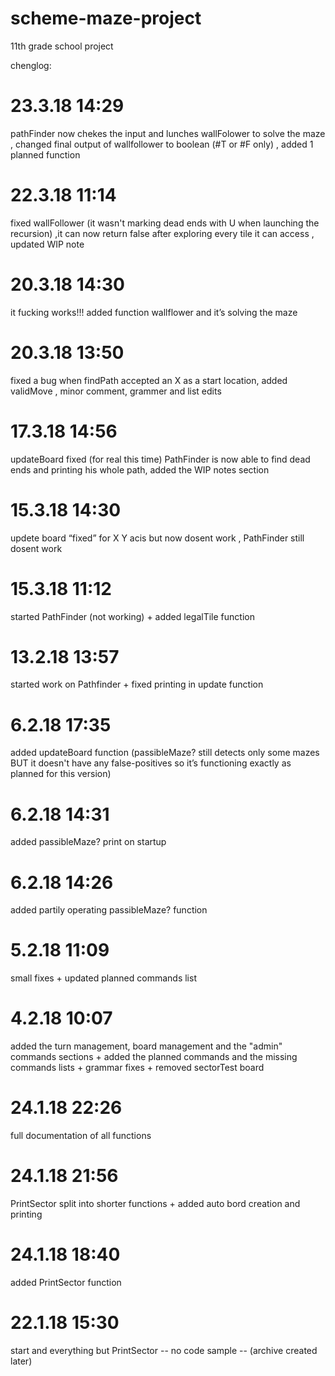 # scheme-maze-project
11th grade school project

chenglog:


# 23.3.18 14:29 
  pathFinder now chekes the input and lunches wallFolower to solve the maze , changed final output of wallfollower to boolean (#T or #F only) , added 1 planned function


# 22.3.18 11:14 
  fixed wallFollower (it wasn't marking dead ends with U when launching the recursion) ,it can now return false after exploring every tile it can access , updated WIP note


# 20.3.18 14:30 
  it fucking works!!! added function wallflower and it’s solving the maze


# 20.3.18 13:50 
  fixed a bug when findPath accepted an X as a start location, added validMove , minor comment, grammer and list edits


# 17.3.18 14:56 
  updateBoard fixed (for real this time)  PathFinder is now able to find dead ends and printing his whole path, added the WIP notes section


# 15.3.18 14:30 
  updete board “fixed” for X Y acis but now dosent work , PathFinder still dosent work


# 15.3.18 11:12  
  started PathFinder (not working) + added legalTile function


# 13.2.18 13:57 
  started work on Pathfinder + fixed printing in update function


# 6.2.18 17:35 
  added updateBoard function (passibleMaze? still detects only some mazes BUT it doesn't have any false-positives so it’s functioning exactly as planned for this version)


# 6.2.18 14:31 
 added passibleMaze? print on startup


# 6.2.18 14:26 
  added partily operating passibleMaze? function


# 5.2.18 11:09 
  small fixes + updated planned commands list


# 4.2.18 10:07 
  added the turn management, board management and the "admin" commands sections + added the planned commands and the missing commands lists + grammar fixes + removed sectorTest board


# 24.1.18 22:26 
  full documentation of all functions


# 24.1.18 21:56 
  PrintSector split into shorter functions + added auto bord creation and printing


# 24.1.18 18:40 
  added PrintSector function


# 22.1.18 15:30 
  start and everything but PrintSector
-- no code sample -- (archive created later)

